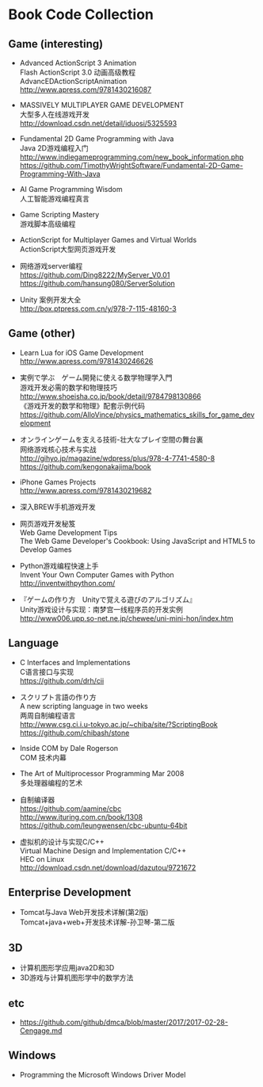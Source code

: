 ﻿# Book Code Collection

## Game (interesting)    

* Advanced ActionScript 3 Animation  
Flash ActionScript 3.0 动画高级教程  
AdvancEDActionScriptAnimation  
http://www.apress.com/9781430216087  

* MASSIVELY MULTIPLAYER GAME DEVELOPMENT  
大型多人在线游戏开发  
http://download.csdn.net/detail/iduosi/5325593  

* Fundamental 2D Game Programming with Java  
Java 2D游戏编程入门  
http://www.indiegameprogramming.com/new_book_information.php  
https://github.com/TimothyWrightSoftware/Fundamental-2D-Game-Programming-With-Java  

* AI Game Programming Wisdom  
人工智能游戏编程真言    

* Game Scripting Mastery  
游戏脚本高级编程  

* ActionScript for Multiplayer Games and Virtual Worlds  
ActionScript大型网页游戏开发  

* 网络游戏server编程  
https://github.com/Ding8222/MyServer_V0.01  
https://github.com/hansung080/ServerSolution  

* Unity 案例开发大全  
http://box.ptpress.com.cn/y/978-7-115-48160-3  

## Game (other)  

* Learn Lua for iOS Game Development  
http://www.apress.com/9781430246626  

* 実例で学ぶ　ゲーム開発に使える数学物理学入門  
游戏开发必需的数学和物理技巧  
http://www.shoeisha.co.jp/book/detail/9784798130866  
《游戏开发的数学和物理》配套示例代码  
https://github.com/AlloVince/physics_mathematics_skills_for_game_development  

* オンラインゲームを支える技術-壮大なプレイ空間の舞台裏  
网络游戏核心技术与实战  
http://gihyo.jp/magazine/wdpress/plus/978-4-7741-4580-8  
https://github.com/kengonakajima/book  

* iPhone Games Projects  
http://www.apress.com/9781430219682  

* 深入BREW手机游戏开发  

* 网页游戏开发秘笈  
Web Game Development Tips  
The Web Game Developer's Cookbook: Using JavaScript and HTML5 to Develop Games  

* Python游戏编程快速上手  
Invent Your Own Computer Games with Python  
http://inventwithpython.com/  

* 『ゲームの作り方　Unityで覚える遊びのアルゴリズム』  
Unity游戏设计与实现：南梦宫一线程序员的开发实例  
http://www006.upp.so-net.ne.jp/chewee/uni-mini-hon/index.htm  

## Language 
* C Interfaces and Implementations  
C语言接口与实现  
https://github.com/drh/cii  

* スクリプト言語の作り方  
A new scripting language in two weeks  
两周自制编程语言  
http://www.csg.ci.i.u-tokyo.ac.jp/~chiba/site/?ScriptingBook  
https://github.com/chibash/stone  

* Inside COM by Dale Rogerson  
COM 技术内幕  

* The Art of Multiprocessor Programming Mar 2008  
多处理器编程的艺术  

* 自制编译器  
https://github.com/aamine/cbc  
http://www.ituring.com.cn/book/1308  
https://github.com/leungwensen/cbc-ubuntu-64bit  

* 虚拟机的设计与实现C/C++  
Virtual Machine Design and Implementation C/C++  
HEC on Linux  
http://download.csdn.net/download/dazutou/9721672  

## Enterprise Development  
* Tomcat与Java Web开发技术详解(第2版)  
Tomcat+java+web+开发技术详解-孙卫琴-第二版   

## 3D  
* 计算机图形学应用java2D和3D  
* 3D游戏与计算机图形学中的数学方法  

## etc  
* https://github.com/github/dmca/blob/master/2017/2017-02-28-Cengage.md  

## Windows  
* Programming the Microsoft Windows Driver Model  
